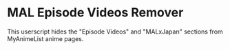 # MAL Episode Videos Remover

This userscript hides the "Episode Videos" and "MALxJapan" sections from MyAnimeList anime pages.
